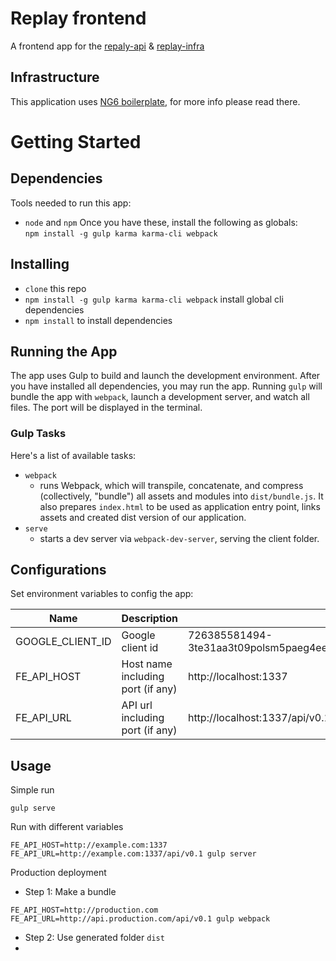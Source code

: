 # Replay frontend
A frontend app for the [repaly-api](https://github.com/linnovate/replay-api) & [replay-infra](https://github.com/linnovate/replay-infra)

## Infrastructure
This application uses [NG6 boilerplate](https://github.com/AngularClass/NG6-starter), for more info please read there.

# Getting Started
## Dependencies
Tools needed to run this app:
* `node` and `npm`
Once you have these, install the following as globals:  
`npm install -g gulp karma karma-cli webpack`

## Installing
* `clone` this repo
* `npm install -g gulp karma karma-cli webpack` install global cli dependencies
* `npm install` to install dependencies

## Running the App
The app uses Gulp to build and launch the development environment. After you have installed all dependencies, you may run the app. Running `gulp` will bundle the app with `webpack`, launch a development server, and watch all files. The port will be displayed in the terminal.
 
### Gulp Tasks
Here's a list of available tasks:
* `webpack`
  * runs Webpack, which will transpile, concatenate, and compress (collectively, "bundle") all assets and modules into `dist/bundle.js`. It also prepares `index.html` to be used as application entry point, links assets and created dist version of our application.
* `serve`
  * starts a dev server via `webpack-dev-server`, serving the client folder.

## Configurations
Set environment variables to config the app:

| Name                          | Description                                  | Default        |
|-------------------------------|----------------------------------------------|----------------|
| GOOGLE_CLIENT_ID			    | Google client id           			       |726385581494-3te31aa3t09polsm5paeg4eeh9qgbcgl.apps.googleusercontent.com|
| FE_API_HOST   			    | Host name including port (if any)  	       |http://localhost:1337|
| FE_API_URL       			    | API url including port (if any)  	           |http://localhost:1337/api/v0.1|


## Usage
Simple run
```
gulp serve
```
Run with different variables
```
FE_API_HOST=http://example.com:1337 FE_API_URL=http://example.com:1337/api/v0.1 gulp server
```
Production deployment
* Step 1: Make a bundle
```
FE_API_HOST=http://production.com FE_API_URL=http://api.production.com/api/v0.1 gulp webpack
```
* Step 2: Use generated folder `dist`
* 

